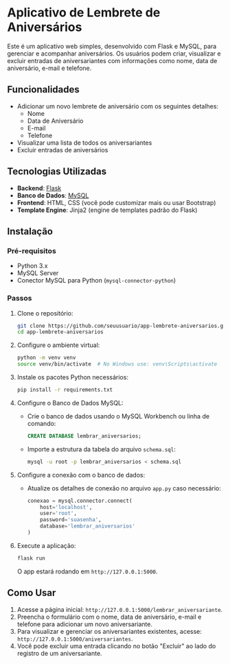 # Aplicativo de Lembrete de Aniversários

Este é um aplicativo web simples, desenvolvido com Flask e MySQL, para gerenciar e acompanhar aniversários. Os usuários podem criar, visualizar e excluir entradas de aniversariantes com informações como nome, data de aniversário, e-mail e telefone.

## Funcionalidades

- Adicionar um novo lembrete de aniversário com os seguintes detalhes:
  - Nome
  - Data de Aniversário
  - E-mail
  - Telefone
- Visualizar uma lista de todos os aniversariantes
- Excluir entradas de aniversários

## Tecnologias Utilizadas

- **Backend**: [Flask](https://flask.palletsprojects.com/)
- **Banco de Dados**: [MySQL](https://www.mysql.com/)
- **Frontend**: HTML, CSS (você pode customizar mais ou usar Bootstrap)
- **Template Engine**: Jinja2 (engine de templates padrão do Flask)

## Instalação

### Pré-requisitos

- Python 3.x
- MySQL Server
- Conector MySQL para Python (`mysql-connector-python`)

### Passos

1. Clone o repositório:

    ```bash
    git clone https://github.com/seuusuario/app-lembrete-aniversarios.git
    cd app-lembrete-aniversarios
    ```

2. Configure o ambiente virtual:

    ```bash
    python -m venv venv
    source venv/bin/activate  # No Windows use: venv\Scripts\activate
    ```

3. Instale os pacotes Python necessários:

    ```bash
    pip install -r requirements.txt
    ```

4. Configure o Banco de Dados MySQL:

   - Crie o banco de dados usando o MySQL Workbench ou linha de comando:
     ```sql
     CREATE DATABASE lembrar_aniversarios;
     ```

   - Importe a estrutura da tabela do arquivo `schema.sql`:
     ```bash
     mysql -u root -p lembrar_aniversarios < schema.sql
     ```

5. Configure a conexão com o banco de dados:

   - Atualize os detalhes de conexão no arquivo `app.py` caso necessário:
     ```python
     conexao = mysql.connector.connect(
         host='localhost',
         user='root',
         password='suasenha',
         database='lembrar_aniversarios'
     )
     ```

6. Execute a aplicação:

    ```bash
    flask run
    ```

   O app estará rodando em `http://127.0.0.1:5000`.

## Como Usar

1. Acesse a página inicial: `http://127.0.0.1:5000/lembrar_aniversariante`.
2. Preencha o formulário com o nome, data de aniversário, e-mail e telefone para adicionar um novo aniversariante.
3. Para visualizar e gerenciar os aniversariantes existentes, acesse: `http://127.0.0.1:5000/aniversariantes`.
4. Você pode excluir uma entrada clicando no botão "Excluir" ao lado do registro de um aniversariante.



